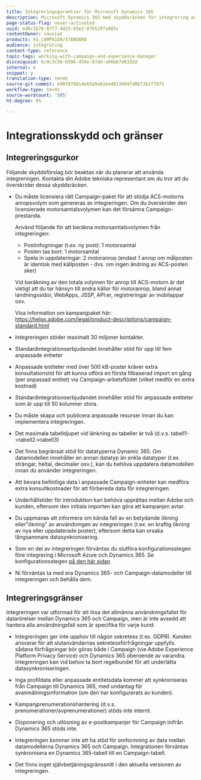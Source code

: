 ```yaml
---
title: Integreringsgarantier för Microsoft Dynamics 365
description: Microsoft Dynamics 365 med skyddsräcken för integrering av Campaign Standarder
page-status-flag: never-activated
uuid: ed6c1b76-87f7-4d23-b5e2-0765297a905c
contentOwner: sauviat
products: SG_CAMPAIGN/STANDARD
audience: integrating
content-type: reference
topic-tags: working-with-campaign-and-experience-manager
discoiquuid: 6c0c3c5b-b596-459e-87dd-a06bb7d633d2
internal: n
snippet: y
translation-type: tm+mt
source-git-commit: e90f878814e65a9a61ee4013d94fd0bf3b1f7875
workflow-type: tm+mt
source-wordcount: '585'
ht-degree: 0%

---
```



# Integrationsskydd och gränser

## Integreringsgurkor

Följande skyddsförslag bör beaktas när du planerar att använda integreringen. Kontakta din Adobe tekniska representant om du tror att du överskrider dessa skyddsräcken.

* Du måste licensiera rätt Campaign-paket för att stödja ACS-motorns anropsvolym som genereras av integreringen. Om du överskrider den licensierade motorsamtalsvolymen kan det försämra Campaign-prestanda.

   Använd följande för att beräkna motorsamtalsvolymen från integreringen:

   * Postinfogningar (t.ex. ny post): 1 motorsamtal
   * Posten tas bort: 1 motorsamtal
   * Spela in uppdateringar: 2 motoranrop (endast 1 anrop om målposten är identisk med källposten - dvs. om ingen ändring av ACS-posten sker)

   Vid beräkning av den totala volymen för anrop till ACS-motorn är det viktigt att du tar hänsyn till andra källor för motoranrop, bland annat landningssidor, WebApps, JSSP, API:er, registreringar av mobilappar osv.

   Visa information om kampanjpaket här: https://helpx.adobe.com/legal/product-descriptions/campaign-standard.html

* Integreringen stöder maximalt 30 miljoner kontakter.

* Standardintegrationserbjudandet innehåller stöd för upp till fem anpassade enheter

* Anpassade entiteter med över 500 kB-poster kräver extra konsultationstid för att kunna utföra en första filbaserad import en gång (per anpassad entitet) via Campaign-arbetsflödet (vilket medför en extra kostnad)

* Standardintegrationserbjudandet innehåller stöd för anpassade entiteter som är upp till 50 kolumner stora.

* Du måste skapa och publicera anpassade resurser innan du kan implementera integreringen.

* Det maximala tabelldjupet vid länkning av tabeller är två (d.v.s. tabell1->tabell2->tabell3)

* Det finns begränsat stöd för datatyperna Dynamic 365. Om datamodellen innehåller en annan datatyp än enkla datatyper (t.ex. strängar, heltal, decimaler osv.), kan du behöva uppdatera datamodellen innan du använder integreringen.

* Att bevara befintliga data i anpassade Campaign-enheter kan medföra extra konsultkostnader för att förbereda data för integreringen.

* Underhållstider för introduktion kan behöva upprättas mellan Adobe och kunden, eftersom den initiala importen kan göra att kampanjen avtar.

* Du uppmanas att informera om kända fall av en betydande ökning eller&quot;ökning&quot; av användningen av integreringen (t.ex. en kraftig ökning av nya eller uppdaterade poster), eftersom detta kan orsaka långsammare datasynkronisering.

* Som en del av integreringen förväntas du slutföra konfigurationsstegen före integrering i Microsoft Azure och Dynamics 365. Se konfigurationsstegen [på den här sidan](../../integrating/using/configure-microsoft-dynamics-365-for-campaign-integration.md)

* Ni förväntas ta med era Dynamics 365- och Campaign-datamodeller till integreringen och behålla dem.

## Integreringsgränser

Integreringen var utformad för att lösa det allmänna användningsfallet för datarörelser mellan Dynamics 365 och Campaign, men är inte avsedd att hantera alla användningsfall som är specifika för varje kund:

* Integreringen ger inte upphov till någon sekretess (t.ex. GDPR). Kunden ansvarar för att slutanvändarnas sekretessförfrågningar uppfylls. sådana förfrågningar bör göras både i Campaign (via Adobe Experience Platform Privacy Service) och Dynamics 365 oberoende av varandra. Integreringen kan vid behov ta bort regelbundet för att underlätta datasynkroniseringen.

* Inga profildata eller anpassade entitetsdata kommer att synkroniseras från Campaign till Dynamics 365, med undantag för avanmälningsinformation (om den har konfigurerats av kunden).

* Kampanjprenumerationshantering (d.v.s. prenumerationer/avprenumerationer) stöds inte internt.

* Disponering och utlösning av e-postkampanjer för Campaign inifrån Dynamics 365 stöds inte.

* Integreringen kommer inte att ha stöd för omformning av data mellan datamodellerna Dynamics 365 och Campaign. Integrationen förväntas synkronisera en Dynamics 365-tabell till en Campaign-tabell.

* Det finns inget självbetjäningsgränssnitt i den aktuella versionen av integreringen.
